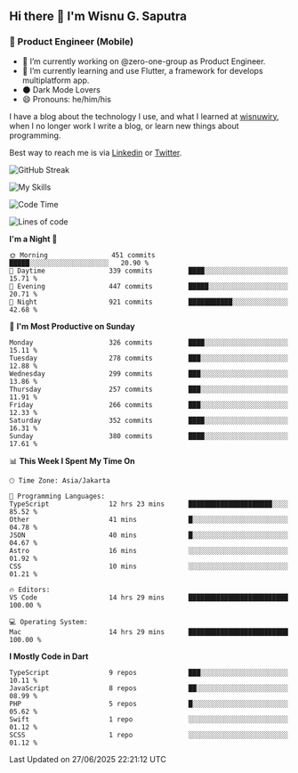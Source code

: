 ## Hi there 👋 I'm Wisnu G. Saputra

### :mobile_phone_off: Product Engineer (Mobile)

- 🔭 I’m currently working on @zero-one-group as Product Engineer.
- 🌱 I’m currently learning and use Flutter, a framework for develops multiplatform app.
- 🌑 Dark Mode Lovers
- 😄 Pronouns: he/him/his

I have a blog about the technology I use, and what I learned at [wisnuwiry](https://wisnuwiry.space/), when I no longer work I write a blog, or learn new things about programming.

Best way to reach me is via [Linkedin](https://www.linkedin.com/in/wisnu-saputra/) or [Twitter](https://twitter.com/wisnuwiry).

![GitHub Streak](https://streak-stats.demolab.com?user=wisnuwiry&theme=dark&hide_border=true)

![My Skills](https://skillicons.dev/icons?i=dart,flutter,kotlin,swift,go,js,css,neovim,git,linux&perline=5)

<!--START_SECTION:waka-->
![Code Time](http://img.shields.io/badge/Code%20Time-1%2C966%20hrs%209%20mins-blue)

![Lines of code](https://img.shields.io/badge/From%20Hello%20World%20I%27ve%20Written-2.6%20million%20lines%20of%20code-blue)

**I'm a Night 🦉** 

```text
🌞 Morning                451 commits         █████░░░░░░░░░░░░░░░░░░░░   20.90 % 
🌆 Daytime                339 commits         ████░░░░░░░░░░░░░░░░░░░░░   15.71 % 
🌃 Evening                447 commits         █████░░░░░░░░░░░░░░░░░░░░   20.71 % 
🌙 Night                  921 commits         ███████████░░░░░░░░░░░░░░   42.68 % 
```
📅 **I'm Most Productive on Sunday** 

```text
Monday                   326 commits         ████░░░░░░░░░░░░░░░░░░░░░   15.11 % 
Tuesday                  278 commits         ███░░░░░░░░░░░░░░░░░░░░░░   12.88 % 
Wednesday                299 commits         ███░░░░░░░░░░░░░░░░░░░░░░   13.86 % 
Thursday                 257 commits         ███░░░░░░░░░░░░░░░░░░░░░░   11.91 % 
Friday                   266 commits         ███░░░░░░░░░░░░░░░░░░░░░░   12.33 % 
Saturday                 352 commits         ████░░░░░░░░░░░░░░░░░░░░░   16.31 % 
Sunday                   380 commits         ████░░░░░░░░░░░░░░░░░░░░░   17.61 % 
```


📊 **This Week I Spent My Time On** 

```text
🕑︎ Time Zone: Asia/Jakarta

💬 Programming Languages: 
TypeScript               12 hrs 23 mins      █████████████████████░░░░   85.52 % 
Other                    41 mins             █░░░░░░░░░░░░░░░░░░░░░░░░   04.78 % 
JSON                     40 mins             █░░░░░░░░░░░░░░░░░░░░░░░░   04.67 % 
Astro                    16 mins             ░░░░░░░░░░░░░░░░░░░░░░░░░   01.92 % 
CSS                      10 mins             ░░░░░░░░░░░░░░░░░░░░░░░░░   01.21 % 

🔥 Editors: 
VS Code                  14 hrs 29 mins      █████████████████████████   100.00 % 

💻 Operating System: 
Mac                      14 hrs 29 mins      █████████████████████████   100.00 % 
```

**I Mostly Code in Dart** 

```text
TypeScript               9 repos             ███░░░░░░░░░░░░░░░░░░░░░░   10.11 % 
JavaScript               8 repos             ██░░░░░░░░░░░░░░░░░░░░░░░   08.99 % 
PHP                      5 repos             █░░░░░░░░░░░░░░░░░░░░░░░░   05.62 % 
Swift                    1 repo              ░░░░░░░░░░░░░░░░░░░░░░░░░   01.12 % 
SCSS                     1 repo              ░░░░░░░░░░░░░░░░░░░░░░░░░   01.12 % 
```




 Last Updated on 27/06/2025 22:21:12 UTC
<!--END_SECTION:waka-->
